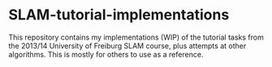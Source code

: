# SLAM-tutorial-implementations
This repository contains my implementations (WIP) of the tutorial tasks from
the 2013/14 University of Freiburg SLAM course, plus attempts at other algorithms.
This is mostly for others to use as a reference.
